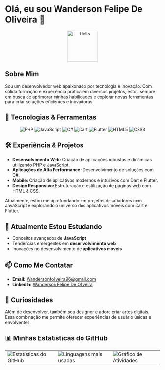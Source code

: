 # Olá, eu sou Wanderson Felipe De Oliveira 👋

<p align="center">
  <img src="https://media.giphy.com/media/hvRJCLFzcasrR4ia7z/giphy.gif" width="100" alt="Hello">
</p>

## Sobre Mim
Sou um desenvolvedor web apaixonado por tecnologia e inovação. Com sólida formação e experiência prática em diversos projetos, estou sempre em busca de aprimorar minhas habilidades e explorar novas ferramentas para criar soluções eficientes e inovadoras.

## 🚀 Tecnologias & Ferramentas
<p align="center">
  <img src="https://img.shields.io/badge/PHP-777BB4?style=for-the-badge&logo=php&logoColor=white" alt="PHP">
  <img src="https://img.shields.io/badge/JavaScript-F7DF1E?style=for-the-badge&logo=javascript&logoColor=black" alt="JavaScript">
  <img src="https://img.shields.io/badge/C%23-239120?style=for-the-badge&logo=csharp&logoColor=white" alt="C#">
  <img src="https://img.shields.io/badge/Dart-0175C2?style=for-the-badge&logo=dart&logoColor=white" alt="Dart">
  <img src="https://img.shields.io/badge/Flutter-02569B?style=for-the-badge&logo=flutter&logoColor=white" alt="Flutter">
  <img src="https://img.shields.io/badge/HTML5-E34F26?style=for-the-badge&logo=html5&logoColor=white" alt="HTML5">
  <img src="https://img.shields.io/badge/CSS3-1572B6?style=for-the-badge&logo=css3&logoColor=white" alt="CSS3">
</p>

## 🛠️ Experiência & Projetos
- **Desenvolvimento Web:** Criação de aplicações robustas e dinâmicas utilizando PHP e JavaScript.
- **Aplicações de Alta Performance:** Desenvolvimento de soluções com C#.
- **Mobile:** Criação de aplicativos modernos e intuitivos com Dart e Flutter.
- **Design Responsivo:** Estruturação e estilização de páginas web com HTML & CSS.

Atualmente, estou me aprofundando em projetos desafiadores com JavaScript e explorando o universo dos aplicativos móveis com Dart e Flutter.

## 🔭 Atualmente Estou Estudando
- Conceitos avançados de **JavaScript**
- Tendências emergentes em **desenvolvimento web**
- Inovações no desenvolvimento de **aplicativos móveis**

## 📫 Como Me Contatar
- **Email:** [Wandersonfoliveira96@gmail.com](mailto:Wandersonfoliveira96@gmail.com)
- **LinkedIn:** [Wanderson Felipe De Oliveira](https://www.linkedin.com/in/wandersonfelipedeoliveira)

## 🎨 Curiosidades
Além de desenvolver, também sou designer e adoro criar artes digitais. Essa combinação me permite oferecer experiências de usuário únicas e envolventes.

## 📊 Minhas Estatísticas do GitHub
<table align="center">
  <tr>
    <td>
      <img src="https://github-readme-stats.vercel.app/api?username=SeuUsuario&show_icons=true&theme=radical" alt="Estatísticas do GitHub" />
    </td>
    <td>
      <img src="https://github-readme-stats.vercel.app/api/top-langs/?username=SeuUsuario&layout=compact&theme=radical" alt="Linguagens mais usadas" />
    </td>
    <td>
      <img src="https://github-readme-activity-graph.cyclic.app/graph?username=SeuUsuario&theme=react-dark" alt="Gráfico de Atividades" />
    </td>
  </tr>
</table>
